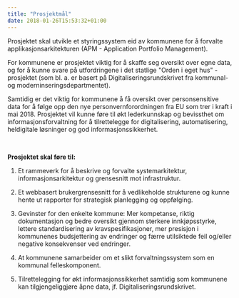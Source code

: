```yaml
---
title: "Prosjektmål"
date: 2018-01-26T15:53:32+01:00
---
```


Prosjektet skal utvikle et styringssystem eid av kommunene for å forvalte applikasjonsarkitekturen (APM - Application Portfolio Management). 

For kommunene er prosjektet viktig for å skaffe seg oversikt over egne data, og for å kunne svare på utfordringene i det statlige "Orden i eget hus" - prosjektet
(som bl. a. er basert på Digitaliseringsrundskrivet fra kommunal- og moderninseringsdepartmentet). 

Samtidig er det viktig for kommunene å få oversikt over personsensitive data for å følge opp den nye personvernforordningen fra EU som trer i kraft i mai 2018.
Prosjektet vil kunne føre til økt lederkunnskap og bevissthet om informasjonsforvaltning for å tilrettelegge for digitalisering, automatisering, heldigitale løsninger og god informasjonssikkerhet.

<br>

**Prosjektet skal føre til:**

1. Et rammeverk for å beskrive og forvalte systemarkitektur, informasjonsarkitektur og grensesnitt mot infrastruktur. 

2. Et webbasert brukergrensesnitt for å vedlikeholde strukturene og kunne hente ut rapporter for strategisk planlegging og oppfølging. 

3. Gevinster for den enkelte kommune: Mer kompetanse, riktig dokumentasjon og bedre oversikt gjennom sterkere innkjøpsstyrke, lettere standardisering av kravspesifikasjoner, mer presisjon i kommunenes budsjettering av endringer og færre utilsiktede feil og/eller negative konsekvenser ved endringer. 

4. At kommunene samarbeider om et slikt forvaltningssystem som en kommunal felleskomponent. 

5. Tilrettelegging for økt informasjonssikkerhet samtidig som kommunene kan tilgjengeliggjøre åpne data, jf. Digitaliseringsrundskrivet.
 


